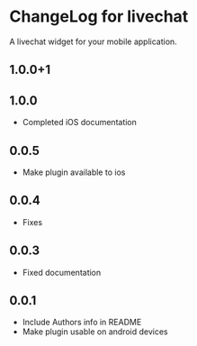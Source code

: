 # ChangeLog for livechat

A livechat widget for your mobile application.

## 1.0.0+1

## 1.0.0

* Completed iOS documentation

## 0.0.5

* Make plugin available to ios

## 0.0.4

* Fixes

## 0.0.3

* Fixed documentation

## 0.0.1

* Include Authors info in README
* Make plugin usable on android devices
